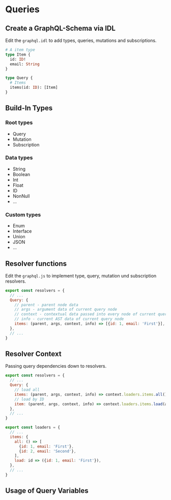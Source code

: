 # Queries

## Create a GraphQL-Schema via IDL

Edit the `graphql.idl` to add types, queries, mutations and subscriptions.

```graphql
# A item type
type Item {
  id: ID!
  email: String
}

type Query {
  # Items
  items(id: ID): [Item]
}
```

## Build-In Types

### Root types

* Query
* Mutation
* Subscription

### Data types

* String
* Boolean
* Int
* Float
* ID
* NonNull
* ...

### Custom types

* Enum
* Interface
* Union
* JSON
* ...

## Resolver functions

Edit the `graphql.js` to implement type, query, mutation und subscription resolvers.

```javascript
export const resolvers = {
  // ...
  Query: {
    // parent - parent node data
    // args - argument data of current query node
    // context - contextual data passed into every node of current query
    // info - current AST data of current query node
    items: (parent, args, context, info) => [{id: 1, email: 'First'}],
  },
  // ...
}
```

## Resolver Context

Passing query dependencies down to resolvers.

```javascript
export const resolvers = {
  // ...
  Query: {
    // load all
    items: (parent, args, context, info) => context.loaders.items.all(),
    // load by ID
    item: (parent, args, context, info) => context.loaders.items.load(args.id),
  },
  // ...
}

export const loaders = {
  // ...
  items: {
    all: () => [
      {id: 1, email: 'First'},
      {id: 2, email: 'Second'},
    ],
    load: id => ({id: 1, email: 'First'}),
  },
  // ...
}
```

## Usage of Query Variables

```graphql

```